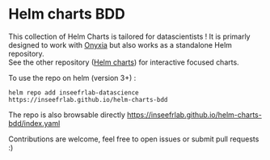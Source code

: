 # Helm charts BDD

This collection of Helm Charts is tailored for datascientists !
It is primarly designed to work with [Onyxia](https://github.com/inseefrlab/onyxia) but also works as a standalone Helm repository.  
See the other repository ([Helm charts](https://github.com/inseefrlab/helm-charts-datascience-internal)) for interactive focused charts.  

To use the repo on helm (version 3+) :
```
helm repo add inseefrlab-datascience https://inseefrlab.github.io/helm-charts-bdd
```  

The repo is also browsable directly https://inseefrlab.github.io/helm-charts-bdd/index.yaml

Contributions are welcome, feel free to open issues or submit pull requests :)
